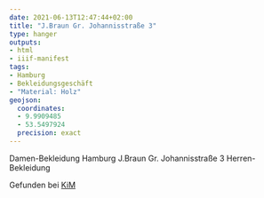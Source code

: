 ```yaml
---
date: 2021-06-13T12:47:44+02:00
title: "J.Braun Gr. Johannisstraße 3"
type: hanger
outputs:
- html
- iiif-manifest
tags:
- Hamburg
- Bekleidungsgeschäft
- "Material: Holz"
geojson:
  coordinates:
  - 9.9909485
  - 53.5497924
  precision: exact
---
```


Damen-Bekleidung Hamburg J.Braun Gr. Johannisstraße 3 Herren-Bekleidung

<div class="source">Gefunden bei <a href="https://www.neue-arbeit-brockensammlung.de/geschaefte/zweigstelle-kim/">KiM</a></div>
